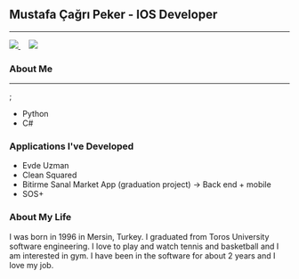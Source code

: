 

<h2>Mustafa Çağrı Peker - IOS Developer</h2>

<hr>
<a style='margin-right : 15px;' target="_blank" href = 'https://www.linkedin.com/in/mustafa-%C3%A7a%C4%9Fr%C4%B1-peker-2491271a8/'> <img src="https://img.shields.io/badge/LinkedIn-0077B5?style=for-the-badge&logo=linkedin&logoColor=white" />
 </a><a target="_blank" href = 'https://www.instagram.com/mcagripekerr/'> <img src="https://img.shields.io/badge/Instagram-E4405F?style=for-the-badge&logo=instagram&logoColor=white" />
 </a>
 
 ### About Me
 <hr>
 ;
 <ul>
 <li>Python</li>
 <li>C#</li>
 </ul>
 
 <h3> Applications I've Developed </h3>
 <ul>
 <li>Evde Uzman</li>
 <li>Clean Squared</li>
 <li>Bitirme Sanal Market App (graduation project) -> Back end + mobile</li>
 <li>SOS+</li>
 
 </ul>
 
 ### About My Life
 
 I was born in 1996 in Mersin, Turkey. I graduated from Toros University software engineering. I love to play and watch tennis and basketball and I am interested in gym. I have been in the software for about 2 years and I love my job. 
